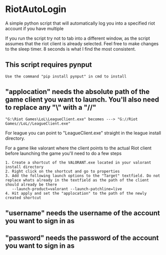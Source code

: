 # RiotAutoLogin
A simple python script that will automatically log you into a specified riot account if you have multiple 

If you run the script try not to tab into a different window, as the script assumes that the riot client is already selected.
Feel free to make changes to the sleep timer. 8 seconds is what I find the most consistent.

## This script requires pynput 

	Use the command "pip install pynput" in cmd to install 

## "applocation" needs the absolute path of the game client you want to launch. You'll also need to replace any "\\" with a "//"
	
	"G:\Riot Games\LoL\LeagueClient.exe" becomes ---> "G://Riot Games//LoL//LeagueClient.exe"
For league you can point to "LeagueClient.exe" straight in the league install directory.

For a game like valorant where the client points to the actual Riot client before launching the game you'll need to do a few steps 
	
	1. Create a shortcut of the VALORANT.exe located in your valorant install directory
	2. Right click on the shortcut and go to properties
	3. Add the following launch options to the "Target" textfield. Do not replace whats already in the textfield as the path of the client should already be there
	   --launch-product=valorant --launch-patchline=live
	4. Hit apply and set the "applocation" to the path of the newly created shortcut

## "username" needs the username of the account you want to sign in as

## "password" needs the password of the account you want to sign in as


